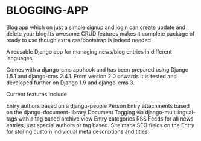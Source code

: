 # BLOGGING-APP
Blog app which on just a simple signup and login can create update and delete your blog.Its awesome CRUD features makes it complete package of ready to use though extra css/bootstrap is indeed needed

A reusable Django app for managing news/blog entries in different languages.

Comes with a django-cms apphook and has been prepared using Django 1.5.1 and django-cms 2.4.1. From version 2.0 onwards it is tested and developed further on Django 1.9 and django-cms 3.

Current features include

Entry authors based on a django-people Person
Entry attachments based on the django-document-library Document
Tagging via django-multilingual-tags with a tag based archive view
Entry categories
RSS Feeds for all news entries, just special authors or tag based.
Site maps
SEO fields on the Entry for storing custom individual meta descriptions and titles.
